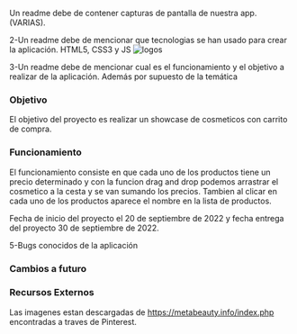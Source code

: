 Un readme debe de contener capturas de pantalla de nuestra app. (VARIAS).

2-Un readme debe de mencionar que tecnologias se han usado para crear la aplicación.
HTML5, CSS3 y JS
![logos](logo.png) 

3-Un readme debe de mencionar cual es el funcionamiento y el objetivo a realizar de la aplicación. Además por supuesto de la temática
### Objetivo
El objetivo del proyecto es realizar un showcase de cosmeticos con carrito de compra. 

### Funcionamiento
El funcionamiento consiste en que cada uno de los productos tiene un precio determinado y con la funcion drag and drop podemos arrastrar el cosmetico a la cesta y se van sumando los precios. Tambien al clicar en cada uno de los productos aparece el nombre en la lista de productos.  

Fecha de inicio del proyecto el 20 de septiembre de 2022 y fecha entrega del proyecto 30 de septiembre de 2022.

5-Bugs conocidos de la aplicación


### Cambios a futuro

### Recursos Externos 

Las imagenes estan descargadas de https://metabeauty.info/index.php encontradas a traves de Pinterest. 
